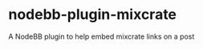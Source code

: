 nodebb-plugin-mixcrate
======================

A NodeBB plugin to help embed mixcrate links on a post
